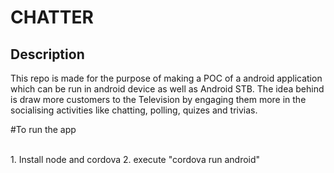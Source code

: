 # CHATTER

## Description

This repo is made for the purpose of making a POC of a android application which can be run in android device as well as Android STB.
The idea behind is draw more customers to the Television by engaging them more in the socialising activities like chatting, polling, quizes and trivias.

#To run the app

<br>
1. Install node and cordova
2. execute "cordova run android"



